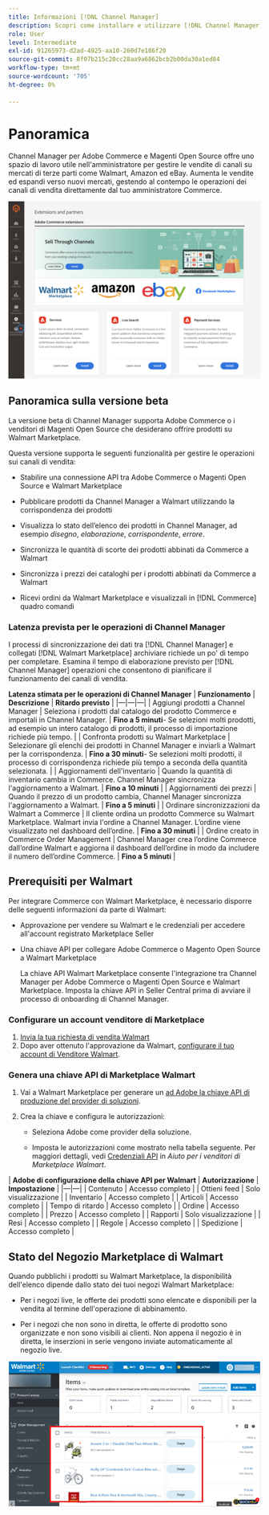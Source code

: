 ```yaml
---
title: Informazioni [!DNL Channel Manager]
description: Scopri come installare e utilizzare [!DNL Channel Manager] per integrare Adobe Commerce e i negozi di Magento Open Source con i marketplace di terze parti e creare un canale di vendita per gestire gli elenchi di marketplace, i prezzi, le scorte e le vendite in modo semplice dall’amministratore Commerce.
role: User
level: Intermediate
exl-id: 91265973-d2ad-4925-aa10-260d7e186f20
source-git-commit: 8f07b215c20cc28aa9a6862bcb2b00da30a1ed84
workflow-type: tm+mt
source-wordcount: '705'
ht-degree: 0%

---
```


# Panoramica

Channel Manager per Adobe Commerce e Magenti Open Source offre uno spazio di lavoro utile nell&#39;amministratore per gestire le vendite di canali su mercati di terze parti come Walmart, Amazon ed eBay. Aumenta le vendite ed espandi verso nuovi mercati, gestendo al contempo le operazioni dei canali di vendita direttamente dal tuo amministratore Commerce.

![[!DNL Channel Manager] vista amministratore dell&#39;estensione](assets/channel-manager-admin-entry-page.png)

## Panoramica sulla versione beta

La versione beta di Channel Manager supporta Adobe Commerce o i venditori di Magenti Open Source che desiderano offrire prodotti su Walmart Marketplace.

Questa versione supporta le seguenti funzionalità per gestire le operazioni sui canali di vendita:

* Stabilire una connessione API tra Adobe Commerce o Magenti Open Source e Walmart Marketplace

* Pubblicare prodotti da Channel Manager a Walmart utilizzando la corrispondenza dei prodotti

* Visualizza lo stato dell’elenco dei prodotti in Channel Manager, ad esempio *disegno*, *elaborazione*, *corrispondente*, *errore*.

* Sincronizza le quantità di scorte dei prodotti abbinati da Commerce a Walmart

* Sincronizza i prezzi dei cataloghi per i prodotti abbinati da Commerce a Walmart

* Ricevi ordini da Walmart Marketplace e visualizzali in [!DNL Commerce] quadro comandi

### Latenza prevista per le operazioni di Channel Manager

I processi di sincronizzazione dei dati tra [!DNL Channel Manager] e collegati [!DNL Walmart Marketplace] archiviare richiede un po&#39; di tempo per completare. Esamina il tempo di elaborazione previsto per [!DNL Channel Manager] operazioni che consentono di pianificare il funzionamento dei canali di vendita.

**Latenza stimata per le operazioni di Channel Manager**
| **Funzionamento**                              | **Descrizione**                                                                                                                               | **Ritardo previsto**                                                                                                        | |—|—|—| | Aggiungi prodotti a Channel Manager | Seleziona i prodotti dal catalogo del prodotto Commerce e importali in Channel Manager.                                                       | **Fino a 5 minuti**- Se selezioni molti prodotti, ad esempio un intero catalogo di prodotti, il processo di importazione richiede più tempo. | | Confronta prodotti su Walmart Marketplace | Selezionare gli elenchi dei prodotti in Channel Manager e inviarli a Walmart per la corrispondenza.                                                                  | **Fino a 30 minuti**- Se selezioni molti prodotti, il processo di corrispondenza richiede più tempo a seconda della quantità selezionata.   | | Aggiornamenti dell&#39;inventario | Quando la quantità di inventario cambia in Commerce. Channel Manager sincronizza l&#39;aggiornamento a Walmart.                                                         | **Fino a 10 minuti**                                                                                                      | | Aggiornamenti dei prezzi | Quando il prezzo di un prodotto cambia, Channel Manager sincronizza l&#39;aggiornamento a Walmart.                                                                    | **Fino a 5 minuti**                                                                                                       | | Ordinare sincronizzazioni da Walmart a Commerce | Il cliente ordina un prodotto Commerce su Walmart Marketplace. Walmart invia l&#39;ordine a Channel Manager. L’ordine viene visualizzato nel dashboard dell’ordine. | **Fino a 30 minuti**                                                                                                      | | Ordine creato in Commerce Order Management | Channel Manager crea l’ordine Commerce dall’ordine Walmart e aggiorna il dashboard dell’ordine in modo da includere il numero dell’ordine Commerce.       | **Fino a 5 minuti**                                                                                                       |

## Prerequisiti per Walmart

Per integrare Commerce con Walmart Marketplace, è necessario disporre delle seguenti informazioni da parte di Walmart:

* Approvazione per vendere su Walmart e le credenziali per accedere all&#39;account registrato Marketplace Seller

* Una chiave API per collegare Adobe Commerce o Magento Open Source a Walmart Marketplace

   La chiave API Walmart Marketplace consente l&#39;integrazione tra Channel Manager per Adobe Commerce o Magenti Open Source e Walmart Marketplace. Imposta la chiave API in Seller Central prima di avviare il processo di onboarding di Channel Manager.

### Configurare un account venditore di Marketplace

1. [Invia la tua richiesta di vendita Walmart](https://marketplace-apply.walmart.com/apply?id=0014M00001zivMpQAI)
2. Dopo aver ottenuto l&#39;approvazione da Walmart, [configurare il tuo account di Venditore Walmart](https://sellerhelp.walmart.com/seller/s/guide?article=000008219).

### Genera una chiave API di Marketplace Walmart

1. Vai a Walmart Marketplace per generare un [ad Adobe la chiave API di produzione del provider di soluzioni](https://developer.walmart.com/#preloginModal?redirectUri=https%3A%2F%2Fdeveloper.walmart.com%2Faccount%2FgenerateKey).

1. Crea la chiave e configura le autorizzazioni:

   * Seleziona Adobe come provider della soluzione.

   * Imposta le autorizzazioni come mostrato nella tabella seguente. Per maggiori dettagli, vedi [Credenziali API](https://sellerhelp.walmart.com/seller/s/guide?article=000006422) in *Aiuto per i venditori di Marketplace Walmart*.

|    **Adobe di configurazione della chiave API per Walmart**
| **Autorizzazione** | **Impostazione** | |—|—| | Contenuto | Accesso completo | | Ottieni feed | Solo visualizzazione | | Inventario | Accesso completo | | Articoli | Accesso completo | | Tempo di ritardo | Accesso completo | | Ordine | Accesso completo | | Prezzo | Accesso completo | | Rapporti | Solo visualizzazione | | Resi | Accesso completo | | Regole | Accesso completo | | Spedizione | Accesso completo |

## Stato del Negozio Marketplace di Walmart

Quando pubblichi i prodotti su Walmart Marketplace, la disponibilità dell&#39;elenco dipende dallo stato dei tuoi negozi Walmart Marketplace:

* Per i negozi live, le offerte dei prodotti sono elencate e disponibili per la vendita al termine dell&#39;operazione di abbinamento.

* Per i negozi che non sono in diretta, le offerte di prodotto sono organizzate e non sono visibili ai clienti. Non appena il negozio è in diretta, le inserzioni in serie vengono inviate automaticamente al negozio live.


![[!DNL Walmart Seller Central] prodotti a cascata](assets/walmart-seller-central-staged.png)
